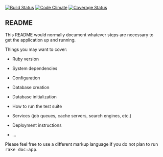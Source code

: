 [![Build Status](https://travis-ci.org/speasley/supplycrow.svg?branch=master)](https://travis-ci.org/speasley/supplycrow)
[![Code Climate](https://codeclimate.com/github/speasley/supplycrow/badges/gpa.svg)](https://codeclimate.com/github/speasley/supplycrow)
[![Coverage Status](https://coveralls.io/repos/speasley/supplycrow/badge.svg?branch=master)](https://coveralls.io/r/speasley/supplycrow?branch=master)

## README

This README would normally document whatever steps are necessary to get the
application up and running.

Things you may want to cover:

* Ruby version

* System dependencies

* Configuration

* Database creation

* Database initialization

* How to run the test suite

* Services (job queues, cache servers, search engines, etc.)

* Deployment instructions

* ...


Please feel free to use a different markup language if you do not plan to run
<tt>rake doc:app</tt>.
